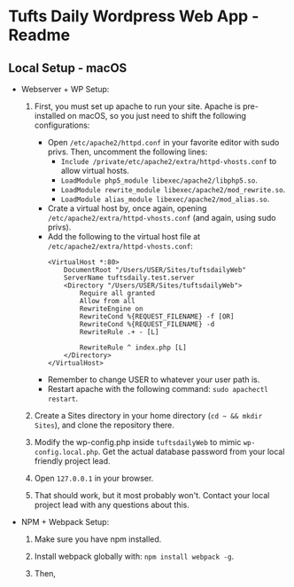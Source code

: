 Tufts Daily Wordpress Web App - Readme
======================================

Local Setup - macOS 
-------------------
* Webserver + WP Setup:
    1. First, you must set up apache to run your site. Apache is pre-installed on macOS, so you just need to shift the following configurations: 
        * Open `/etc/apache2/httpd.conf` in your favorite editor with sudo privs. Then, uncomment the following lines: 
            - `Include /private/etc/apache2/extra/httpd-vhosts.conf` to allow virtual hosts.
            - `LoadModule php5_module libexec/apache2/libphp5.so`.
            - `LoadModule rewrite_module libexec/apache2/mod_rewrite.so`.
            - `LoadModule alias_module libexec/apache2/mod_alias.so`.
        * Crate a virtual host by, once again, opening `/etc/apache2/extra/httpd-vhosts.conf` (and again, using sudo privs). 
        * Add the following to the virtual host file at `/etc/apache2/extra/httpd-vhosts.conf`: 
            ```
            <VirtualHost *:80>
                DocumentRoot "/Users/USER/Sites/tuftsdailyWeb"
                ServerName tuftsdaily.test.server
                <Directory "/Users/USER/Sites/tuftsdailyWeb">
                    Require all granted
                    Allow from all
                    RewriteEngine on
                    RewriteCond %{REQUEST_FILENAME} -f [OR]
                    RewriteCond %{REQUEST_FILENAME} -d
                    RewriteRule .+ - [L]

                    RewriteRule ^ index.php [L]
                </Directory>
            </VirtualHost>

            ```
        * Remember to change USER to whatever your user path is. 
        * Restart apache with the following command: `sudo apachectl restart`.
  
    2. Create a Sites directory in your home directory (`cd ~ && mkdir Sites`), and clone the repository there. 
  
    3. Modify the wp-config.php inside `tuftsdailyWeb` to mimic `wp-config.local.php`. Get the actual database password from your local friendly project lead. 
  
    4. Open `127.0.0.1` in your browser. 
  
    5. That should work, but it most probably won't. Contact your local project lead with any questions about this. 

* NPM + Webpack Setup: 
    1. Make sure you have npm installed. 

    2. Install webpack globally with: `npm install webpack -g`.

    3. Then, 